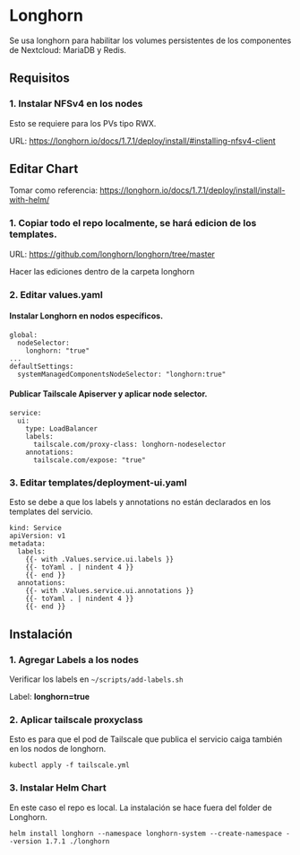 # Longhorn

Se usa longhorn para habilitar los volumes persistentes de los componentes de Nextcloud: MariaDB y Redis.

## Requisitos

### 1. Instalar NFSv4 en los nodes

Esto se requiere para los PVs tipo RWX.

URL: https://longhorn.io/docs/1.7.1/deploy/install/#installing-nfsv4-client

## Editar Chart

Tomar como referencia: https://longhorn.io/docs/1.7.1/deploy/install/install-with-helm/

### 1. Copiar todo el repo localmente, se hará edicion de los templates.

URL: https://github.com/longhorn/longhorn/tree/master

Hacer las ediciones dentro de la carpeta longhorn

### 2. Editar values.yaml

#### Instalar Longhorn en nodos específicos.

```
global:
  nodeSelector:
    longhorn: "true"
...
defaultSettings:
  systemManagedComponentsNodeSelector: "longhorn:true"
```

#### Publicar Tailscale Apiserver y aplicar node selector.

```
service:
  ui:
    type: LoadBalancer
    labels:
      tailscale.com/proxy-class: longhorn-nodeselector
    annotations:
      tailscale.com/expose: "true"
```
### 3. Editar templates/deployment-ui.yaml

Esto se debe a que los labels y annotations no están declarados en los templates del servicio.

```
kind: Service
apiVersion: v1
metadata:
  labels:
    {{- with .Values.service.ui.labels }}
    {{- toYaml . | nindent 4 }}
    {{- end }}
  annotations:
    {{- with .Values.service.ui.annotations }}
    {{- toYaml . | nindent 4 }}
    {{- end }}
```
## Instalación

### 1. Agregar Labels a los nodes

Verificar los labels en `~/scripts/add-labels.sh`

Label: **longhorn=true**

### 2. Aplicar tailscale proxyclass

Esto es para que el pod de Tailscale que publica el servicio caiga también en los nodos de longhorn. 

```
kubectl apply -f tailscale.yml
```

### 3. Instalar Helm Chart

En este caso el repo es local. La instalación se hace fuera del folder de Longhorn.

```
helm install longhorn --namespace longhorn-system --create-namespace --version 1.7.1 ./longhorn
```
